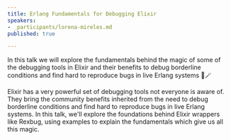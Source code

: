```yaml
---
title: Erlang Fundamentals for Debugging Elixir
speakers:
- _participants/lorena-mireles.md
published: true

---
```

In this talk we will explore the fundamentals behind the magic of some of the debugging tools in Elixir and their benefits to debug borderline conditions and find hard to reproduce bugs in live Erlang systems 🔮🪄

Elixir has a very powerful set of debugging tools not everyone is aware of. They bring the community benefits inherited from the need to debug borderline conditions and find hard to reproduce bugs in live Erlang systems. In this talk, we'll explore the foundations behind Elixir wrappers like Rexbug, using examples to explain the fundamentals which give us all this magic.
